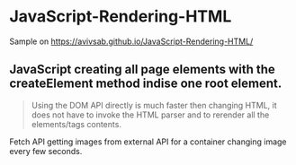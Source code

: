 # JavaScript-Rendering-HTML

Sample on https://avivsab.github.io/JavaScript-Rendering-HTML/

## JavaScript creating all page elements with the createElement method indise one root element.

>Using the DOM API directly is much faster then changing HTML, 
>it does not have to invoke the HTML parser 
>and to rerender all the elements/tags contents.

Fetch API getting images from external API for a container changing image every few seconds.


